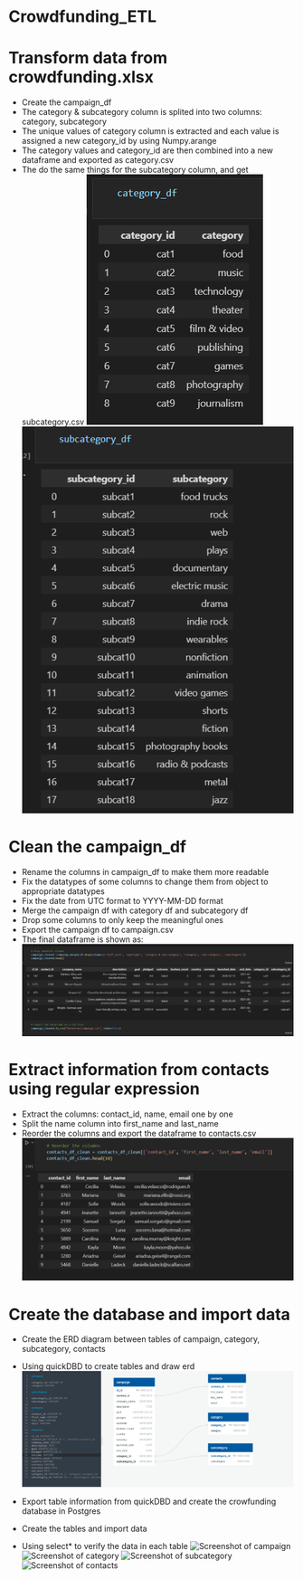 # Crowdfunding_ETL

# Transform data from crowdfunding.xlsx

* Create the campaign_df
* The category & subcategory column is splited into two columns: category, subcategory
* The unique values of category column is extracted and each value is assigned a new category_id by using Numpy.arange
* The category values and category_id are then combined into a new dataframe and exported as category.csv
* The do the same things for the subcategory column, and get subcategory.csv
![Screenshot of category df](screenshots/screenshot1.png)
![Screenshot of subcategory df](screenshots/screenshot2.png)

# Clean the campaign_df

* Rename the columns in campaign_df to make them more readable
* Fix the datatypes of some columns to change them from object to appropriate datatypes
* Fix the date from UTC format to YYYY-MM-DD format
* Merge the campaign df with category df and subcategory df
* Drop some columns to only keep the meaningful ones
* Export the campaign df to campaign.csv
* The final dataframe is shown as:
![Screenshot of campaign df](screenshots/screenshot3.png)

# Extract information from contacts using regular expression

* Extract the columns: contact_id, name, email one by one
* Split the name column into first_name and last_name
* Reorder the columns and export the dataframe to contacts.csv
![Screenshot of contacts df](screenshots/screenshot4.png)

# Create the database and import data

* Create the ERD diagram between tables of campaign, category, subcategory, contacts
* Using quickDBD to create tables and draw erd
![Screenshot of erd](erd.png)

* Export table information from quickDBD and create the crowfunding database in Postgres
* Create the tables and import data
* Using select* to verify the data in each table
![Screenshot of campaign](screenshot_campaign.png)
![Screenshot of category](screenshot_category.png)
![Screenshot of subcategory](screenshot_subcategory.png)
![Screenshot of contacts](screenshot_contacts.png)